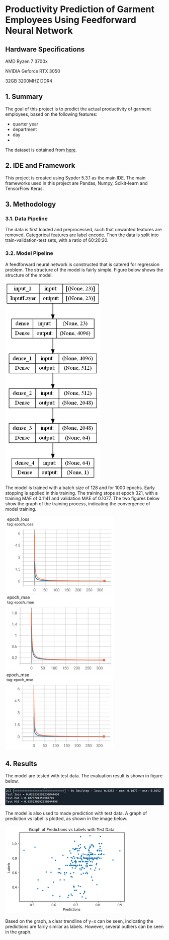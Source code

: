 # Productivity Prediction of Garment Employees Using Feedforward Neural Network

## Hardware Specifications
AMD Ryzen 7 3700x

NVIDIA Geforce RTX 3050

32GB 3200MHZ DDR4

## 1. Summary
The goal of this project is to predict the actual productivity of garment employees, based on the following features:
- quarter year
- department
- day
-

The dataset is obtained from [here](https://www.kaggle.com/datasets/ishadss/productivity-prediction-of-garment-employees).

## 2. IDE and Framework
This project is created using Sypder 5.3.1 as the main IDE. The main frameworks used in this project are Pandas, Numpy, Scikit-learn and TensorFlow Keras.

## 3. Methodology
### 3.1. Data Pipeline
The data is first loaded and preprocessed, such that unwanted features are removed. Categorical features are label encode. Then the data is split into train-validation-test sets, with a ratio of 60:20:20.

### 3.2. Model Pipeline
A feedforward neural network is constructed that is catered for regression problem. The structure of the model is fairly simple. Figure below shows the structure of the model.

![Model](img/model.png)

The model is trained with a batch size of 128 and for 1000 epochs. Early stopping is applied in this training. The training stops at epoch 321, with a training MAE of 0.1141 and validation MAE of 0.1077. The two figures below show the graph of the training process, indicating the convergence of model training.

![Loss Graph](img/loss.PNG) ![MAE Graph](img/mae.PNG) ![MSE Graph](img/mse.PNG)

## 4. Results
The model are tested with test data. The evaluation result is shown in figure below.

![Test Result](img/test_result.PNG)

The model is also used to made prediction with test data. A graph of prediction vs label is plotted, as shown in the image below.

![Graph Result](img/result.png)

Based on the graph, a clear trendline of y=x can be seen, indicating the predictions are fairly similar as labels. However, several outliers can be seen in the graph.